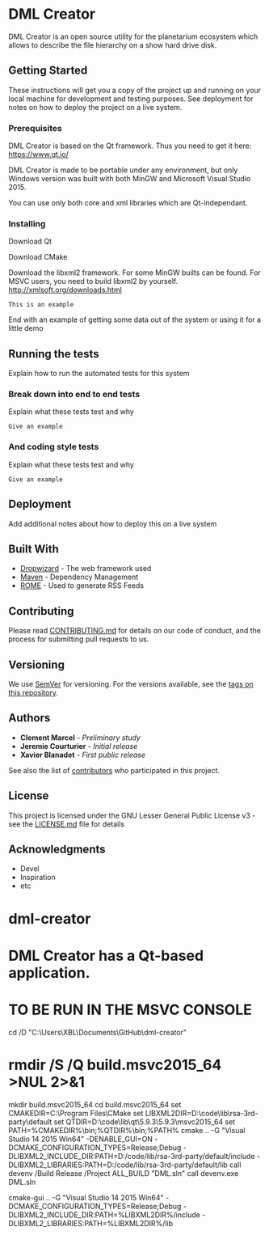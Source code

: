 # DML Creator

DML Creator is an open source utility for the planetarium ecosystem which allows to describe the file hierarchy on a show hard drive disk.

## Getting Started

These instructions will get you a copy of the project up and running on your local machine for development and testing purposes. See deployment for notes on how to deploy the project on a live system.

### Prerequisites

DML Creator is based on the Qt framework. Thus you need to get it here: https://www.qt.io/

DML Creator is made to be portable under any environment, but only Windows version was built with both MinGW and Microsoft Visual Studio 2015.

You can use only both core and xml libraries which are Qt-independant.

### Installing

Download Qt

Download CMake

Download the libxml2 framework. For some MinGW builts can be found. For MSVC users, you need to build libxml2 by yourself.
http://xmlsoft.org/downloads.html

```
This is an example
```

End with an example of getting some data out of the system or using it for a little demo

## Running the tests

Explain how to run the automated tests for this system

### Break down into end to end tests

Explain what these tests test and why

```
Give an example
```

### And coding style tests

Explain what these tests test and why

```
Give an example
```

## Deployment

Add additional notes about how to deploy this on a live system

## Built With

* [Dropwizard](http://www.dropwizard.io/1.0.2/docs/) - The web framework used
* [Maven](https://maven.apache.org/) - Dependency Management
* [ROME](https://rometools.github.io/rome/) - Used to generate RSS Feeds

## Contributing

Please read [CONTRIBUTING.md](https://gist.github.com/PurpleBooth/b24679402957c63ec426) for details on our code of conduct, and the process for submitting pull requests to us.

## Versioning

We use [SemVer](http://semver.org/) for versioning. For the versions available, see the [tags on this repository](https://github.com/your/project/tags). 

## Authors

* **Clement Marcel** - *Preliminary study*
* **Jeremie Courturier** - *Initial release*
* **Xavier Blanadet** - *First public release*

See also the list of [contributors](https://github.com/your/project/contributors) who participated in this project.

## License

This project is licensed under the GNU Lesser General Public License v3 - see the [LICENSE.md](LICENSE.md) file for details

## Acknowledgments

* Devel
* Inspiration
* etc




# dml-creator

# DML Creator has a Qt-based application.

# TO BE RUN IN THE MSVC CONSOLE
cd /D "C:\Users\XBL\Documents\GitHub\dml-creator"
# rmdir /S /Q build.msvc2015_64 >NUL 2>&1
mkdir build.msvc2015_64
cd build.msvc2015_64
set CMAKEDIR=C:\Program Files\CMake
set LIBXML2DIR=D:\code\lib\rsa-3rd-party\default
set QTDIR=D:\code\lib\qt\5.9.3\5.9.3\msvc2015_64
set PATH=%CMAKEDIR%\bin;%QTDIR%\bin;%PATH%
cmake .. -G "Visual Studio 14 2015 Win64" -DENABLE_GUI=ON -DCMAKE_CONFIGURATION_TYPES=Release;Debug -DLIBXML2_INCLUDE_DIR:PATH=D:/code/lib/rsa-3rd-party/default/include -DLIBXML2_LIBRARIES:PATH=D:/code/lib/rsa-3rd-party/default/lib
call devenv /Build Release /Project ALL_BUILD "DML.sln"
call devenv.exe DML.sln



cmake-gui .. -G "Visual Studio 14 2015 Win64" -DCMAKE_CONFIGURATION_TYPES=Release;Debug -DLIBXML2_INCLUDE_DIR:PATH=%LIBXML2DIR%/include -DLIBXML2_LIBRARIES:PATH=%LIBXML2DIR%/lib
